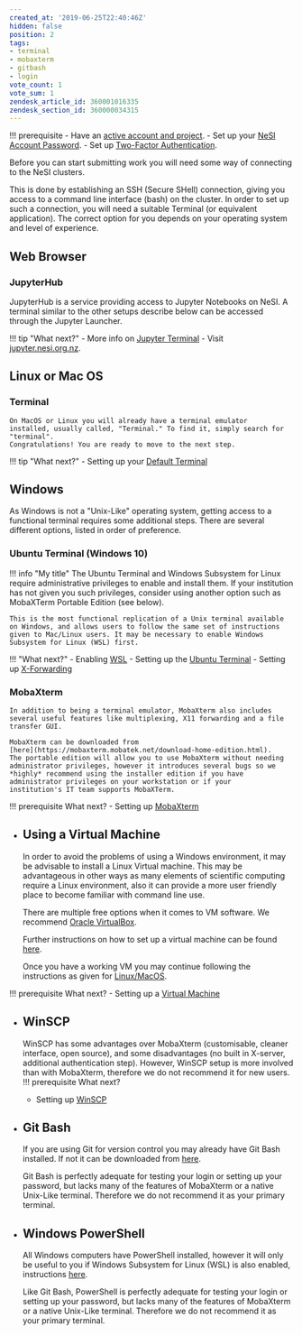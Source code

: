 ```yaml
---
created_at: '2019-06-25T22:40:46Z'
hidden: false
position: 2
tags:
- terminal
- mobaxterm
- gitbash
- login
vote_count: 1
vote_sum: 1
zendesk_article_id: 360001016335
zendesk_section_id: 360000034315
---
```


!!! prerequisite
     -   Have an [active account and
         project](https://support.nesi.org.nz/hc/en-gb/sections/360000196195-Accounts-Projects).
     -   Set up your [NeSI Account
         Password](https://support.nesi.org.nz/hc/en-gb/articles/360000335995).
     -   Set up [Two-Factor
         Authentication](https://support.nesi.org.nz/hc/en-gb/articles/360000203075).

Before you can start submitting work you will need some way of
connecting to the NeSI clusters.

This is done by establishing an SSH (Secure SHell) connection, giving
you access to a command line interface (bash) on the cluster. In order
to set up such a connection, you will need a suitable Terminal (or
equivalent application). The correct option for you depends on your
operating system and level of experience.

## Web Browser

### JupyterHub

JupyterHub is a service providing access to Jupyter Notebooks on
NeSI. A terminal similar to the other setups describe below can be
accessed through the Jupyter Launcher.

!!! tip "What next?"
     -   More info on [Jupyter
         Terminal](https://support.nesi.org.nz/hc/en-gb/articles/360001555615#jupyter-term)
     -   Visit [jupyter.nesi.org.nz](https://jupyter.nesi.org.nz/hub/).

## Linux or Mac OS

### Terminal

    On MacOS or Linux you will already have a terminal emulator
    installed, usually called, "Terminal." To find it, simply search for
    "terminal".  
    Congratulations! You are ready to move to the next step.

!!! tip "What next?"
     -   Setting up your [Default
         Terminal](https://support.nesi.org.nz/hc/en-gb/articles/360000625535)

## Windows

As Windows is not a "Unix-Like" operating system, getting access to a
functional terminal requires some additional steps. There are several
different options, listed in order of preference.

### Ubuntu Terminal (Windows 10)

!!! info "My title"
     The Ubuntu Terminal and Windows Subsystem for Linux require
     administrative privileges to enable and install them. If your
     institution has not given you such privileges, consider using
     another option such as MobaXTerm Portable Edition (see below).

    This is the most functional replication of a Unix terminal available
    on Windows, and allows users to follow the same set of instructions
    given to Mac/Linux users. It may be necessary to enable Windows
    Subsystem for Linux (WSL) first.

!!! "What next?"
     -   Enabling
         [WSL](https://support.nesi.org.nz/hc/en-gb/articles/360001075575)
     -   Setting up the [Ubuntu
         Terminal](https://support.nesi.org.nz/hc/en-gb/articles/360001050575)
     -   Setting up
         [X-Forwarding](https://support.nesi.org.nz/hc/en-gb/articles/4407442866703)

### MobaXterm

    In addition to being a terminal emulator, MobaXterm also includes
    several useful features like multiplexing, X11 forwarding and a file
    transfer GUI.

    MobaXterm can be downloaded from
    [here](https://mobaxterm.mobatek.net/download-home-edition.html).
    The portable edition will allow you to use MobaXterm without needing
    administrator privileges, however it introduces several bugs so we
    *highly* recommend using the installer edition if you have
    administrator privileges on your workstation or if your
    institution's IT team supports MobaXTerm.

!!! prerequisite What next?
     -   Setting up
         [MobaXterm](https://support.nesi.org.nz/hc/en-gb/articles/360000624696)

-   ## Using a Virtual Machine

    In order to avoid the problems of using a Windows environment, it
    may be advisable to install a Linux Virtual machine. This may be
    advantageous in other ways as many elements of scientific computing
    require a Linux environment, also it can provide a more user
    friendly place to become familiar with command line use.

    There are multiple free options when it comes to VM software. We
    recommend [Oracle
    VirtualBox](https://www.virtualbox.org/wiki/Downloads).

    Further instructions on how to set up a virtual machine can be found
    [here](https://blog.storagecraft.com/the-dead-simple-guide-to-installing-a-linux-virtual-machine-on-windows/).

    Once you have a working VM you may continue following the
    instructions as given for
    [Linux/MacOS](#h_c1bbd761-1133-499b-a61a-57b9c4320a1a).
    
!!! prerequisite What next?
     -   Setting up a [Virtual
         Machine](https://blog.storagecraft.com/the-dead-simple-guide-to-installing-a-linux-virtual-machine-on-windows/)

-   ## WinSCP

    WinSCP has some advantages over MobaXterm (customisable, cleaner
    interface, open source), and some disadvantages (no built in
    X-server, additional authentication step). However, WinSCP setup is
    more involved than with MobaXterm, therefore we do not recommend it
    for new users.
!!! prerequisite What next?
     -   Setting up
         [WinSCP](https://support.nesi.org.nz/hc/en-gb/articles/360000584256)

-   ## Git Bash

    If you are using Git for version control you may already have Git
    Bash installed. If not it can be downloaded
    from [here](https://git-scm.com/downloads).

    Git Bash is perfectly adequate for testing your login or setting up
    your password, but lacks many of the features of MobaXterm or a
    native Unix-Like terminal. Therefore we do not recommend it as your
    primary terminal.

-   ## Windows PowerShell

    All Windows computers have PowerShell installed, however it will
    only be useful to you if Windows Subsystem for Linux (WSL) is also
    enabled, instructions
    [here](https://support.nesi.org.nz/hc/en-gb/articles/360001075575).

    Like Git Bash, PowerShell is perfectly adequate for testing your
    login or setting up your password, but lacks many of the features of
    MobaXterm or a native Unix-Like terminal. Therefore we do not
    recommend it as your primary terminal.
